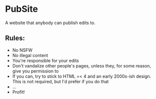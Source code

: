 # PubSite
A website that anybody can publish edits to.

## Rules:
- No NSFW
- No illegal content
- You're responsible for your edits
- Don't vandalize other people's pages, unless they, for some reason, give you permission to
- If you can, try to stick to HTML =< 4 and an early 2000s-ish design. This is not required, but I'd prefer if you do that
- ...
- Profit!
